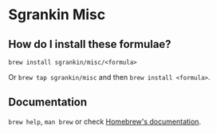 # Sgrankin Misc

## How do I install these formulae?

`brew install sgrankin/misc/<formula>`

Or `brew tap sgrankin/misc` and then `brew install <formula>`.

## Documentation

`brew help`, `man brew` or check [Homebrew's documentation](https://docs.brew.sh).
